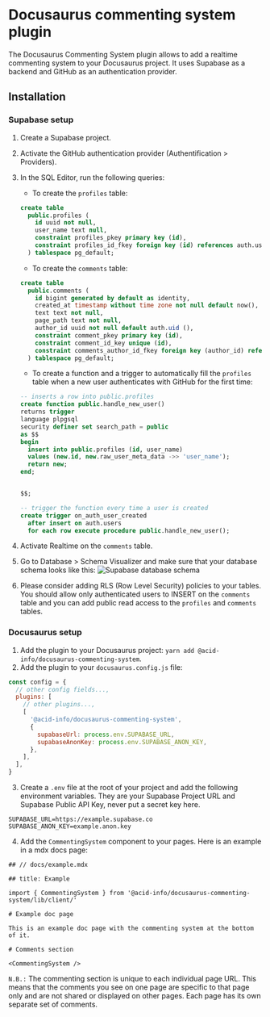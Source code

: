 # Docusaurus commenting system plugin

The Docusaurus Commenting System plugin allows to add a realtime commenting system to your Docusaurus project. It uses Supabase as a backend and GitHub as an authentication provider.

## Installation

### Supabase setup

1. Create a Supabase project.
2. Activate the GitHub authentication provider (Authentification > Providers).
3. In the SQL Editor, run the following queries:

   - To create the `profiles` table:

   ```sql
   create table
     public.profiles (
       id uuid not null,
       user_name text null,
       constraint profiles_pkey primary key (id),
       constraint profiles_id_fkey foreign key (id) references auth.users (id) on delete cascade
     ) tablespace pg_default;
   ```

   - To create the `comments` table:

   ```sql
   create table
     public.comments (
       id bigint generated by default as identity,
       created_at timestamp without time zone not null default now(),
       text text not null,
       page_path text not null,
       author_id uuid not null default auth.uid (),
       constraint comment_pkey primary key (id),
       constraint comment_id_key unique (id),
       constraint comments_author_id_fkey foreign key (author_id) references profiles (id)
     ) tablespace pg_default;
   ```

   - To create a function and a trigger to automatically fill the `profiles` table when a new user authenticates with GitHub for the first time:

   ```sql
   -- inserts a row into public.profiles
   create function public.handle_new_user()
   returns trigger
   language plpgsql
   security definer set search_path = public
   as $$
   begin
     insert into public.profiles (id, user_name)
     values (new.id, new.raw_user_meta_data ->> 'user_name');
     return new;
   end;


   $$;

   -- trigger the function every time a user is created
   create trigger on_auth_user_created
     after insert on auth.users
     for each row execute procedure public.handle_new_user();

   ```

4. Activate Realtime on the `comments` table.
5. Go to Database > Schema Visualizer and make sure that your database schema looks like this:
   ![Supabase database schema](https://iili.io/JRKk0v9.png)
6. Please consider adding RLS (Row Level Security) policies to your tables. You should allow only authenticated users to INSERT on the `comments` table and you can add public read access to the `profiles` and `comments` tables.

### Docusaurus setup

1. Add the plugin to your Docusaurus project: `yarn add @acid-info/docusaurus-commenting-system`.
2. Add the plugin to your `docusaurus.config.js` file:

```js
const config = {
  // other config fields...,
  plugins: [
    // other plugins...,
    [
      '@acid-info/docusaurus-commenting-system',
      {
        supabaseUrl: process.env.SUPABASE_URL,
        supabaseAnonKey: process.env.SUPABASE_ANON_KEY,
      },
    ],
  ],
}
```

3. Create a `.env` file at the root of your project and add the following environment variables. They are your Supabase Project URL and Supabase Public API Key, never put a secret key here.

```
SUPABASE_URL=https://example.supabase.co
SUPABASE_ANON_KEY=example.anon.key
```

4. Add the `CommentingSystem` component to your pages. Here is an example in a mdx docs page:

```mdx
## // docs/example.mdx

## title: Example

import { CommentingSystem } from '@acid-info/docusaurus-commenting-system/lib/client/'

# Example doc page

This is an example doc page with the commenting system at the bottom of it.

# Comments section

<CommentingSystem />
```

`N.B.:` The commenting section is unique to each individual page URL. This means that the comments you see on one page are specific to that page only and are not shared or displayed on other pages. Each page has its own separate set of comments.
